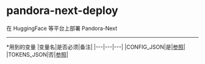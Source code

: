 # pandora-next-deploy
在 HuggingFace 等平台上部署 Pandora-Next

---

*用到的变量
  |变量名|是否必须|备注|
  |---|---|---|
  |CONFIG_JSON|是|[参照](https://github.com/pandora-next/deploy#config-%E9%85%8D%E7%BD%AE)|
  |TOKENS_JSON|否|[参照](https://github.com/pandora-next/deploy#tokens-%E9%85%8D%E7%BD%AE)|
